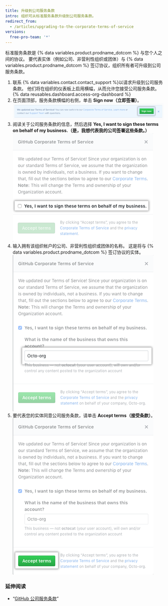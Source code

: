 ```yaml
---
title: 升级到公司服务条款
intro: 组织可从标准服务条款升级到公司服务条款。
redirect_from:
  - /articles/upgrading-to-the-corporate-terms-of-service
versions:
  free-pro-team: '*'
---
```


标准服务条款是 {% data variables.product.prodname_dotcom %} 与您个人之间的协议。 要代表实体（例如公司、非营利性组织或团体）与 {% data variables.product.prodname_dotcom %} 签订协议，组织所有者可升级到公司服务条款。

1. 联系 {% data variables.contact.contact_support %}以请求升级到公司服务条款。 他们将在组织的仪表板上启用横幅，从而允许您接受公司服务条款。
{% data reusables.dashboard.access-org-dashboard %}
3. 在页面顶部，服务条款横幅的右侧，单击 **Sign now（立即签署）**。 ![立即签署按钮](/assets/images/help/organizations/sign-now-button.png)
4. 阅读关于公司服务条款的信息，然后选择 **Yes, I want to sign these terms on behalf of my business.（是，我想代表我的公司签署这些条款。）** ![代表您的公司签署的复选框](/assets/images/help/organizations/sign-on-behalf-business.png)
5. 输入拥有该组织帐户的公司、非营利性组织或团体的名称。 这是将与 {% data variables.product.prodname_dotcom %} 签订协议的实体。 ![企业名称字段](/assets/images/help/organizations/business-name-field.png)
6. 要代表您的实体同意公司服务条款，请单击 **Accept terms（接受条款）**。 ![接受条款按钮](/assets/images/help/organizations/accept-terms-button.png)

### 延伸阅读
- “[GitHub 公司服务条款](/articles/github-corporate-terms-of-service/)”
